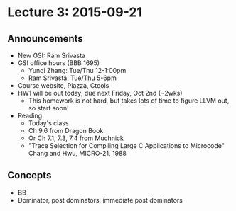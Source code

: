 # Lecture 3: 2015-09-21

## Announcements

* New GSI: Ram Srivasta
* GSI office hours (BBB 1695)
    * Yunqi Zhang: Tue/Thu 12-1:00pm
    * Ram Srivasta: Tue/Thu 5-6pm
* Course website, Piazza, Ctools
* HW1 will be out today, due next Friday, Oct 2nd (~2wks)
    * This homework is not hard, but takes lots of time to figure LLVM out, so start soon!
* Reading
    * Today's class
    * Ch 9.6 from Dragon Book
    * Or Ch 7.1, 7.3, 7.4 from Muchnick
    * "Trace Selection for Compiling Large C Applications to Microcode" Chang and Hwu, MICRO-21, 1988

## Concepts
* BB
* Dominator, post dominators, immediate post dominators